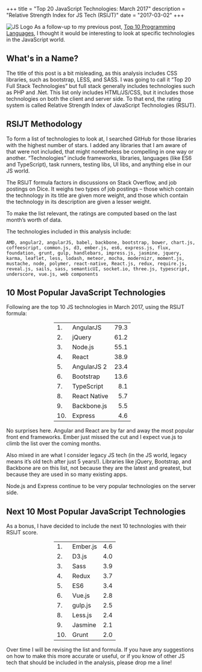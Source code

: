 +++
title       = "Top 20 JavaScript Technologies: March 2017"
description = "Relative Strength Index for JS Tech (RSIJT)"
date        = "2017-03-02"
+++

![JS Logo](/js.jpg) As a follow-up to my previous post, [Top 10 Programming Languages](/top-10-programming-languages-march-2017), I thought it would be interesting to look at specific technologies in the JavaScript world.

## What's in a Name?

The title of this post is a bit misleading, as this analysis includes CSS libraries, such as bootstrap, LESS, and SASS. I was going to call it “Top 20 Full Stack Technologies” but full stack generally includes technologies such as PHP and .Net. This list only includes HTML/JS/CSS, but it includes those technologies on both the client and server side. To that end, the rating system is called Relative Strength Index of JavaScript Technologies (RSIJT).

## RSIJT Methodology

To form a list of technologies to look at, I searched GitHub for those libraries with the highest number of stars. I added any libraries that I am aware of that were not included, that might nonetheless be compelling in one way or another. “Technologies” include frameworks, libraries, languages (like ES6 and TypeScript), task runners, testing libs, UI libs, and anything else in our JS world.

The RSIJT formula factors in discussions on Stack Overflow, and job postings on Dice. It weighs two types of job postings – those which contain the technology in its title are given more weight, and those which contain the technology in its description are given a lesser weight.

To make the list relevant, the ratings are computed based on the last month’s worth of data.

The technologies included in this analysis include:

    AMD, angular2, angularJS, babel, backbone, bootstrap, bower, chart.js, coffeescript, common.js, d3, ember.js, es6, express.js, flux, foundation, grunt, gulp, handlebars, impress.js, jasmine, jquery, karma, leaflet, less, lodash, meteor, mocha, modernizr, moment.js, mustache, node, polymer, react-native, React.js, redux, require.js, reveal.js, sails, sass, semanticUI, socket.io, three.js, typescript, underscore, vue.js, web components

## 10 Most Popular JavaScript Technologies

Following are the top 10 JS technologies in March 2017, using the RSIJT formula:

<center class="moreSpace">
    <table style="width: 50%">
        <tr><td>1.</td><td>AngularJS</td><td style="text-align:right">79.3</td></tr>
        <tr><td>2.</td><td>jQuery</td><td style="text-align:right">61.2</td></tr>
        <tr><td>3.</td><td>Node.js</td><td style="text-align:right">55.1</td></tr>
        <tr><td>4.</td><td>React</td><td style="text-align:right">38.9</td></tr>
        <tr><td>5.</td><td>AngularJS 2</td><td style="text-align:right">23.4</td></tr>
        <tr><td>6.</td><td>Bootstrap</td><td style="text-align:right">13.6</td></tr>
        <tr><td>7.</td><td>TypeScript</td><td style="text-align:right">8.1</td></tr>
        <tr><td>8.</td><td>React Native</td><td style="text-align:right">5.7</td></tr>
        <tr><td>9.</td><td>Backbone.js</td><td style="text-align:right">5.5</td></tr>
        <tr><td>10.</td><td>Express</td><td style="text-align:right">4.6</td></tr>
    </table>
</center>

No surprises here. Angular and React are by far and away the most popular front end frameworks. Ember just missed the cut and I expect vue.js to climb the list over the coming months.

Also mixed in are what I consider legacy JS tech (in the JS world, legacy means it’s old tech after just 5 years!). Libraries like jQuery, Bootstrap, and Backbone are on this list, not because they are the latest and greatest, but because they are used in so many existing apps.

Node.js and Express continue to be very popular technologies on the server side.

## Next 10 Most Popular JavaScript Technologies

As a bonus, I have decided to include the next 10 technologies with their RSIJT score.

<center class="moreSpace">
    <table style="width: 50%">
    <tr><td>1.</td><td>Ember.js</td><td style="text-align:right">4.6</td></tr>
    <tr><td>2.</td><td>D3.js</td><td style="text-align:right">4.0</td></tr>
    <tr><td>3.</td><td>Sass</td><td style="text-align:right">3.9</td></tr>
    <tr><td>4.</td><td>Redux</td><td style="text-align:right">3.7</td></tr>
    <tr><td>5.</td><td>ES6</td><td style="text-align:right">3.4</td></tr>
    <tr><td>6.</td><td>Vue.js</td><td style="text-align:right">2.8</td></tr>
    <tr><td>7.</td><td>gulp.js</td><td style="text-align:right">2.5</td></tr>
    <tr><td>8.</td><td>Less.js</td><td style="text-align:right">2.4</td></tr>
    <tr><td>9.</td><td>Jasmine</td><td style="text-align:right">2.1</td></tr>
    <tr><td>10.</td><td>Grunt</td><td style="text-align:right">2.0</td></tr>
    </table>
</center>

Over time I will be revising the list and formula. If you have any suggestions on how to make this more accurate or useful, or if you know of other JS tech that should be included in the analysis, please drop me a line!

